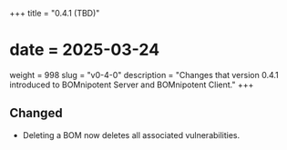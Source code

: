 +++
title = "0.4.1 (TBD)"
# date = 2025-03-24
weight = 998
slug = "v0-4-0"
description = "Changes that version 0.4.1 introduced to BOMnipotent Server and BOMnipotent Client."
+++

## Changed
- Deleting a BOM now deletes all associated vulnerabilities.
